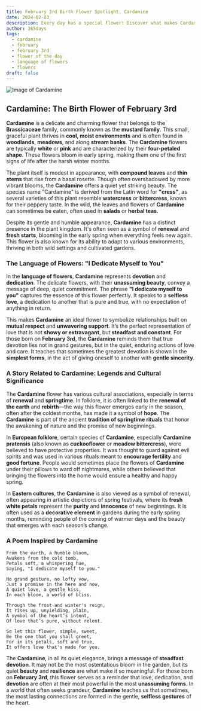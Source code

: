 ```yaml
---
title: February 3rd Birth Flower Spotlight, Cardamine
date: 2024-02-03
description: Every day has a special flower! Discover what makes Cardamine unique as today’s birth flower and its symbolic meaning.
author: 365days
tags:
  - cardamine
  - february
  - february 3rd
  - flower of the day
  - language of flowers
  - flowers
draft: false
---
```


![Image of Cardamine](https://cdn.pixabay.com/photo/2020/04/13/17/30/cuckoo-5039419_1280.jpg#center)


## Cardamine: The Birth Flower of February 3rd

**Cardamine** is a delicate and charming flower that belongs to the **Brassicaceae** family, commonly known as the **mustard family**. This small, graceful plant thrives in **cool, moist environments** and is often found in **woodlands**, **meadows**, and along **stream banks**. The **Cardamine** flowers are typically **white** or **pink** and are characterized by their **four-petaled shape**. These flowers bloom in early spring, making them one of the first signs of life after the harsh winter months.

The plant itself is modest in appearance, with **compound leaves** and **thin stems** that rise from a basal rosette. Though often overshadowed by more vibrant blooms, the **Cardamine** offers a quiet yet striking beauty. The species name "Cardamine" is derived from the Latin word for **"cress"**, as several varieties of this plant resemble **watercress** or **bittercress**, known for their peppery taste. In the wild, the leaves and flowers of **Cardamine** can sometimes be eaten, often used in **salads** or **herbal teas**.

Despite its gentle and humble appearance, **Cardamine** has a distinct presence in the plant kingdom. It's often seen as a symbol of **renewal** and **fresh starts**, blooming in the early spring when everything feels new again. This flower is also known for its ability to adapt to various environments, thriving in both wild settings and cultivated gardens.

### The Language of Flowers: "I Dedicate Myself to You"

In the **language of flowers**, **Cardamine** represents **devotion** and **dedication**. The delicate flowers, with their **unassuming beauty**, convey a message of deep, quiet commitment. The phrase **"I dedicate myself to you"** captures the essence of this flower perfectly. It speaks to a **selfless love**, a dedication to another that is pure and true, with no expectation of anything in return.

This makes **Cardamine** an ideal flower to symbolize relationships built on **mutual respect** and **unwavering support**. It’s the perfect representation of love that is not **showy or extravagant**, but **steadfast and constant**. For those born on **February 3rd**, the **Cardamine** reminds them that true devotion lies not in grand gestures, but in the quiet, enduring actions of love and care. It teaches that sometimes the greatest devotion is shown in the **simplest forms**, in the act of giving oneself to another with **gentle sincerity**.

### A Story Related to Cardamine: Legends and Cultural Significance

The **Cardamine** flower has various cultural associations, especially in terms of **renewal** and **springtime**. In folklore, it is often linked to the **renewal of the earth** and **rebirth**—the way this flower emerges early in the season, often after the coldest months, has made it a symbol of **hope**. The **Cardamine** is part of the ancient **tradition of springtime rituals** that honor the awakening of nature and the promise of new beginnings.

In **European folklore**, certain species of **Cardamine**, especially **Cardamine pratensis** (also known as **cuckooflower** or **meadow bittercress**), were believed to have protective properties. It was thought to guard against evil spirits and was used in various rituals meant to **encourage fertility** and **good fortune**. People would sometimes place the flowers of **Cardamine** under their pillows to ward off nightmares, while others believed that bringing the flowers into the home would ensure a healthy and happy spring.

In **Eastern cultures**, the **Cardamine** is also viewed as a symbol of renewal, often appearing in artistic depictions of spring festivals, where its **fresh white petals** represent the **purity** and **innocence** of new beginnings. It is often used as a **decorative element** in gardens during the early spring months, reminding people of the coming of warmer days and the beauty that emerges with each season’s change.

### A Poem Inspired by Cardamine

```
From the earth, a humble bloom,  
Awakens from the cold tomb,  
Petals soft, a whispering hue,  
Saying, "I dedicate myself to you."

No grand gesture, no lofty vow,  
Just a promise in the here and now,  
A quiet love, a gentle kiss,  
In each bloom, a world of bliss.

Through the frost and winter's reign,  
It rises up, unyielding, plain,  
A symbol of the heart’s intent,  
Of love that’s pure, without relent.

So let this flower, simple, sweet,  
Be the one that you shall greet,  
For in its petals, soft and true,  
It offers love that's made for you.
```

The **Cardamine**, in all its quiet elegance, brings a message of **steadfast devotion**. It may not be the most ostentatious bloom in the garden, but its quiet **beauty** and **resilience** are what make it so meaningful. For those born on **February 3rd**, this flower serves as a reminder that love, dedication, and **devotion** are often at their most powerful in the most **unassuming forms**. In a world that often seeks grandeur, **Cardamine** teaches us that sometimes, the most lasting connections are formed in the gentle, **selfless gestures** of the heart.